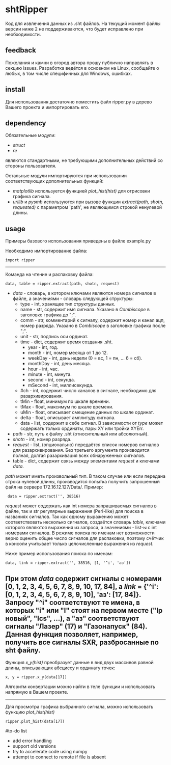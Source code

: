 # shtRipper

Код для извлечения данных из .sht файлов. На текущий момент файлы версии ниже 2 не поддерживаются, что будет исправлено
 при необходимости.

## feedback

Пожелания и камни в огород автора прошу публично направлять в секцию issues.
Разработка ведётся в основном на Linux, сообщайте о любых, в том числе специфичных для Windows, ошибках.

## install

Для использования достаточно поместить файл ripper.py в дерево Вашего проекта и импортировать его.

## dependency

Обязательные модули:
- _struct_
- _re_ 

являются стандартными, не требующими дополнительных действий со стороны пользователя.

Остальные модули импортируются при использовании соответствующих дополнительных функций:
- _matplotlib_ используется функцией _plot_hist(hist)_ для отрисовки графика сигнала.
- _urllib_ и _pysmb_ используются при вызове функции _extract(path, shotn, requested)_ с параметром 'path',
 не являющимся строкой ненулевой длины.

## usage

Примеры базового использования приведены в файле example.py

Необходимо импортирование файла:

    import ripper

---   
Команда на чтение и распаковку файла:
    
    data, table = ripper.extract(path, shotn, request)
    
- _data_ - словарь, в котором ключами являются номера сигналов в файле, а значениями - словарь следующей структуры:
  - type - int, хранящее тип структуры данных.
  - name - str, содержит имя сигнала. Указано в _Combiscope_ в заголовке графика до ";".
  - comm - str, комментарий к сигналу, содержит номер и канал ацп, номер разряда. Указано в _Combiscope_ в заголовке 
  графика после ";".
  - unit - str, подпись оси ординат.
  - time - dict, содержит время создания .sht.
    - year - int, год.
    - month - int, номер месяца от 1 до 12.
    - weekDay - int, день недели (0 = вс, 1 = пн, ... 6 = сб).
    - monthDay - int, день месяца.
    - hour - int, час.
    - minute - int, минута.
    - second - int, секунда.
    - mSecond - int, миллисекунда.
  - \#ch - int, содержит число каналов в сигнале, необходимо для разархивирования.
  - tMin - float, минимум по шкале времени.
  - tMax - float, максимум по шкале времени.
  - uMin - float, описывает смещение данных по шкале ординат.
  - delta - float, описывает амплитуду сигнала.
  - data - list, содержит в себе сигнал. В зависимости от _type_ может содержать только ординаты,
   пары XY или тройки XYErr.
- _path_ - str, путь к файлу .sht (относительный или абсолютный).
- _shotn_ - int, номер разряда.
- _request_ - list, (опционально) передаётся список номеров сигналов для разархивирования. Без третьего аргумента
 производится полная, долгая разархивация всех обнаруженных сигналов.
- table - dict, содержит связь между элементами _request_ и ключами _data_.

 _path_ может иметь произвольный тип. В таком случае или если передана строка нулевой длины, производится попытка 
 получить запрошенный файл на сервере 172.16.12.127/Data/. Пример:
     
     data = ripper.extract('', 38516)
     
_request_ может содержать как int номера запрашиваемых сигналов в файле, так и str регулярные выражения (Perl-like)
 для поиска в названиях сигналов. Так как одному выражению может соответствовать несколько сигналов, создаётся
  словарь _table_, ключами которого являются выражения из запроса, а значениями - list-ы с int номерами сигналов. 
  В режиме поиска по именам нет возможности верно оценить общее число сигналов для распаковки, поэтому счётчик в консоли
  учитывает только целочисленные выражения из _request_. 
  
  Ниже пример использования поиска по именам:
  
    data, link = ripper.extract('', 38516, [1, '^i', 'аз'])
    
 При этом _data_ содержит сигналы с номерами [0, 1, 2, 3, 4, 5, 6, 7, 8, 9, 10, 17, 84], 
 а _link_ = {'^i': [0, 1, 2, 3, 4, 5, 6, 7, 8, 9, 10], 'аз': [17, 84]}. Запросу "^i" соответствуют те имена, в которых 
 "i" или "I" стоят на первом месте ("Ip новый", "Ics", ...), а "аз" соответствуют сигналы "Лазер" (17) и "Газонапуск" 
 (84). 
 Данная функция позволяет, например, получить все сигналы SXR, разбросанные по sht файлу.
 ---
 
 Функция _x_y(hist)_ преобразует данные в вид двух массивов равной длины, описывающих абсциссу и ординату точек:
 
    x, y = ripper.x_y(data[17])
 
 Алгоритм конвертации можно найти в теле функции и использовать напрямую в Вашем проекте.
 
 ---
Для просмотра графика выбранного сигнала, можно использовать функцию _plot_hist(hist)_
    
    ripper.plot_hist(data[17])

#to-do list

- add error handling
- support old versions
- try to accelerate code using numpy
- attempt to connect to remote if file is absent
